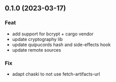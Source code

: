 ## 0.1.0 (2023-03-17)

### Feat

- add support for bcrypt + cargo vendor
- update cryptography lib
- update quipucords hash and side-effects hook
- update remote sources

### Fix

- adapt chaski to not use fetch-artifacts-url
